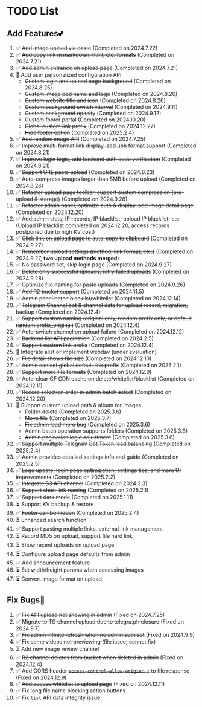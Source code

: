 # TODO List

## Add Features💕

1. :white_check_mark: ~~Add image upload via paste~~ (Completed on 2024.7.22)
2. :white_check_mark: ~~Add copy link in markdown, html, etc. formats~~ (Completed on 2024.7.21)
3. :white_check_mark: ~~Add admin entrance on upload page~~ (Completed on 2024.7.21)
4. :memo: Add user personalized configuration API
   - ~~Custom login and upload page background~~ (Completed on 2024.8.25)
   - ~~Custom image bed name and logo~~ (Completed on 2024.8.26)
   - ~~Custom website title and icon~~ (Completed on 2024.8.26)
   - ~~Custom background switch interval~~ (Completed on 2024.9.11)
   - ~~Custom background opacity~~ (Completed on 2024.9.12)
   - ~~Custom footer portal~~ (Completed on 2024.10.20)
   - ~~Global custom link prefix~~ (Completed on 2024.12.27)
   - ~~Hide footer option~~ (Completed on 2025.2.4)
5. :white_check_mark: ~~Add random image API~~ (Completed on 2024.7.25)
6. :white_check_mark: ~~Improve multi-format link display, add ubb format support~~ (Completed on 2024.8.21)
7. :white_check_mark: ~~Improve login logic, add backend auth code verification~~ (Completed on 2024.8.21)
8. :white_check_mark: ~~Support URL paste upload~~ (Completed on 2024.8.23)
9. :white_check_mark: ~~Auto-compress images larger than 5MB before upload~~ (Completed on 2024.8.26)
10. :white_check_mark: ~~Refactor upload page toolbar, support custom compression (pre-upload & storage)~~ (Completed on 2024.9.28)
11. :white_check_mark: ~~Refactor admin panel, optimize auth & display, add image detail page~~ (Completed on 2024.12.20)
12. :white_check_mark: ~~Add admin stats, IP records, IP blacklist, upload IP blacklist, etc.~~ (Upload IP blacklist completed on 2024.12.20, access records postponed due to high KV cost)
13. :white_check_mark: ~~Click link on upload page to auto-copy to clipboard~~ (Completed on 2024.9.27)
14. :white_check_mark: ~~Remember upload settings (method, link format, etc.)~~ (Completed on 2024.9.27, **two upload methods merged**)
15. :white_check_mark: ~~No password set, skip login page~~ (Completed on 2024.9.27)
16. :white_check_mark: ~~Delete only successful uploads, retry failed uploads~~ (Completed on 2024.9.28)
17. :white_check_mark: ~~Optimize file naming for paste uploads~~ (Completed on 2024.9.26)
18. :white_check_mark: ~~Add R2 bucket support~~ (Completed on 2024.11.5)
19. :white_check_mark: ~~Admin panel batch blacklist/whitelist~~ (Completed on 2024.12.14)
20. :white_check_mark: ~~Telegram Channel bot & channel data for upload record, migration, backup~~ (Completed on 2024.12.4)
21. :white_check_mark: ~~Support custom naming (original only, random prefix only, or default random prefix_original)~~ (Completed on 2024.12.4)
22. :white_check_mark: ~~Auto-switch channel on upload failure~~ (Completed on 2024.12.12)
23. :white_check_mark: ~~Backend list API pagination~~ (Completed on 2024.2.5)
24. :white_check_mark: ~~Support custom link prefix~~ (Completed on 2024.12.4)
25. :memo: Integrate alist or implement webdav (under evaluation)
26. :white_check_mark: ~~File detail shows file size~~ (Completed on 2024.12.10)
27. :white_check_mark: ~~Admin can set global default link prefix~~ (Completed on 2025.2.1)
28. :white_check_mark: ~~Support more file formats~~ (Completed on 2024.12.9)
29. :white_check_mark: ~~Auto-clear CF CDN cache on delete/whitelist/blacklist~~ (Completed on 2024.12.11)
30. :white_check_mark: ~~Record selection order in admin batch select~~ (Completed on 2024.12.20)
31. :memo: Support custom upload path & album for images
    - ~~Folder delete~~ (Completed on 2025.3.6)
    - ~~Move file~~ (Completed on 2025.3.7)
    - ~~Fix admin load more bug~~ (Completed on 2025.3.6)
    - ~~Admin batch operation supports folders~~ (Completed on 2025.3.6)
    - ~~Admin pagination logic adjustment~~ (Completed on 2025.3.6)
32. :white_check_mark: ~~Support multiple Telegram Bot Token load balancing~~ (Completed on 2025.2.4)
33. :white_check_mark: ~~Admin provides detailed settings info and guide~~ (Completed on 2025.2.5)
34. :white_check_mark: ~~Logo update, login page optimization, settings tips, and more UI improvements~~ (Completed on 2025.2.2)
35. :white_check_mark: ~~Integrate S3 API channel~~ (Completed on 2024.2.3)
36. :white_check_mark: ~~Support short link naming~~ (Completed on 2025.2.1)
37. :white_check_mark: ~~Support dark mode~~ (Completed on 2025.1.11)
38. :hourglass_flowing_sand: Support KV backup & restore
39. :white_check_mark: ~~Footer can be hidden~~ (Completed on 2025.2.4)
40. :hourglass_flowing_sand: Enhanced search function
41. :white_check_mark: Support pasting multiple links, external link management
42. :hourglass_flowing_sand: Record MD5 on upload, support file hard link
43. :hourglass_flowing_sand: Show recent uploads on upload page
44. :hourglass_flowing_sand: Configure upload page defaults from admin
45. :white_check_mark: Add announcement feature
46. :hourglass_flowing_sand: Set width/height params when accessing images
47. :hourglass_flowing_sand: Convert image format on upload


## Fix Bugs👻

1. :white_check_mark: ~~Fix API upload not showing in admin~~ (Fixed on 2024.7.25)
2. :white_check_mark: ~~Migrate to TG channel upload due to telegra.ph closure~~ (Fixed on 2024.9.7)
3. :white_check_mark: ~~Fix admin infinite refresh when no admin auth set~~ (Fixed on 2024.9.9)
4. :white_check_mark: ~~Fix some videos not previewing (file issue, cannot fix)~~
5. :hourglass_flowing_sand: Add new image review channel
6. :white_check_mark: ~~R2 channel deletes from bucket when deleted in admin~~ (Fixed on 2024.12.4)
7. :white_check_mark: ~~Add CORS header `access-control-allow-origin: *` to file response~~ (Fixed on 2024.12.9)
8. :white_check_mark: ~~Add access whitelist to upload page~~ (Fixed on 2024.12.11)
9. :white_check_mark: Fix long file name blocking action buttons
10. :white_check_mark: Fix `list` API data integrity issue
